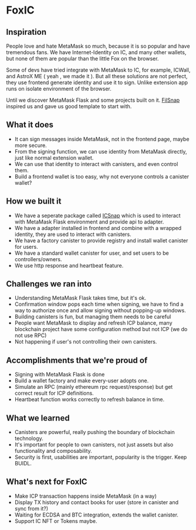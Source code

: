 # FoxIC

## Inspiration
People love and hate MetaMask so much, because it is so popular and have tremendous fans. We have Internet-Identity on IC, and many other wallets, but none of them are popular than the little Fox on the browser. 

Some of devs have tried integrate with MetaMask to IC, for example, ICWall, and AstroX ME ( yeah , we made it ). But all these solutions are not perfect, they use frontend generate identity and use it to sign. Unlike extension app runs on isolate environment of the browser.

Until we discover MetaMask Flask and some projects built on it. [FilSnap](https://github.com/ChainSafe/filsnap/tree/master/packages) inspired us and gave us good template to start with.

## What it does
* It can sign messages inside MetaMask, not in the frontend page, maybe more secure.
* From the signing function, we can use identity from MetaMask directly, just like normal extension wallet.
* We can use that identity to interact with canisters, and even control them.
* Build a frontend wallet is too easy, why not everyone controls a canister wallet?

## How we built it
* We have a seperate package called [ICSnap](https://github.com/AstroxNetwork/ICSnap) which is used to interact with MetaMask Flask environment and provide api to adapter.
* We have a adapter installed in frontend and combine with a wrapped identity, they are used to interact with canisters.
* We have a factory canister to provide registry and install wallet canister for users.
* We have a standard wallet canister for user, and set users to be controllers/owners.
* We use http response and heartbeat feature.

## Challenges we ran into
* Understanding MetaMask Flask takes time, but it's ok.
* Confirmation window pops each time when signing, we have to find a way to authorize once and allow signing without popping-up windows.
* Building canisters is fun, but managing them needs to be careful
* People want MetaMask to display and refresh ICP balance, many blockchain project have some configuration method but not ICP (we do not use RPC)
* Not happening if user's not controlling their own canisters.

## Accomplishments that we're proud of
* Signing with MetaMask Flask is done
* Build a wallet factory and make every-user adopts one.
* Simulate an RPC (mainly ethereum rpc request/response) but get correct result for ICP definitions.
* Heartbeat function works correctly to refresh balance in time. 

## What we learned
* Canisters are powerful, really pushing the boundary of blockchain technology.
* It's important for people to own canisters, not just assets but also functionality and composability.
* Security is first, usabilities are important, popularity is the trigger. Keep BUIDL.

## What's next for FoxIC
* Make ICP transaction happens inside MetaMask (in a way)
* Display TX history and contact books for user (store in canister and sync from it?)
* Waiting for ECDSA and BTC integration, extends the wallet canister.
* Support IC NFT or Tokens maybe.
